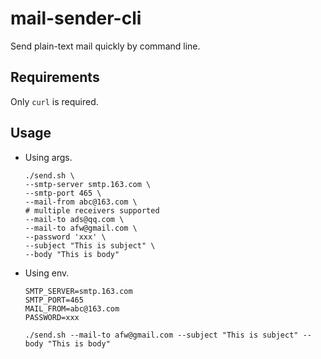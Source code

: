 # mail-sender-cli

Send plain-text mail quickly by command line.

## Requirements

Only `curl` is required.

## Usage

- Using args.

    ```shell
    ./send.sh \
    --smtp-server smtp.163.com \
    --smtp-port 465 \
    --mail-from abc@163.com \
    # multiple receivers supported
    --mail-to ads@qq.com \
    --mail-to afw@gmail.com \
    --password 'xxx' \
    --subject "This is subject" \
    --body "This is body"
    ```

- Using env.

    ```shell
    SMTP_SERVER=smtp.163.com
    SMTP_PORT=465
    MAIL_FROM=abc@163.com
    PASSWORD=xxx

    ./send.sh --mail-to afw@gmail.com --subject "This is subject" --body "This is body"
    ```